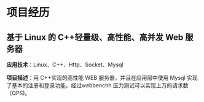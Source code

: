 # 项目经历  

## 基于 Linux 的 C++轻量级、高性能、高并发 Web 服务器  
**应用技术**：Linux、C++、Http、Socket、Mysql  

**项目描述**：用 C++实现的高性能 WEB 服务器，并且在应用层中使用 Mysql 实现了基本的注册和登录功能，经过webbenchh 压力测试可以实现上万的请求数（QPS)。  


